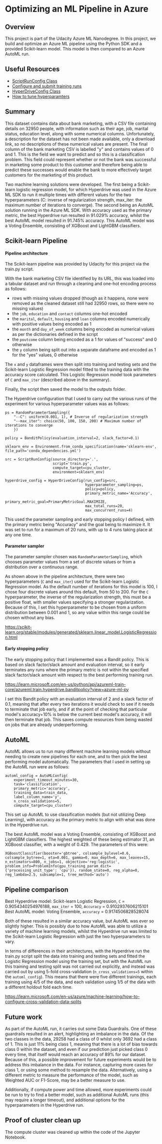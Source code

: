 # Optimizing an ML Pipeline in Azure

## Overview
This project is part of the Udacity Azure ML Nanodegree.
In this project, we build and optimize an Azure ML pipeline using the Python SDK and a provided Scikit-learn model.
This model is then compared to an Azure AutoML run.

## Useful Resources
- [ScriptRunConfig Class](https://docs.microsoft.com/en-us/python/api/azureml-core/azureml.core.scriptrunconfig?view=azure-ml-py)
- [Configure and submit training runs](https://docs.microsoft.com/en-us/azure/machine-learning/how-to-set-up-training-targets)
- [HyperDriveConfig Class](https://docs.microsoft.com/en-us/python/api/azureml-train-core/azureml.train.hyperdrive.hyperdriveconfig?view=azure-ml-py)
- [How to tune hyperparamters](https://docs.microsoft.com/en-us/azure/machine-learning/how-to-tune-hyperparameters)


## Summary
This dataset contains data about bank marketing, with a CSV file containing details on 32950 people, with information such as their age, job, marital status, education level, along with some numerical columns. Unfortunately, a description for the dataset has not been made available, only a download link, so no descriptions of these numerical values are present. The final column of the bank marketing CSV is labelled "y" and contains values of 0 and 1. This is the field we want to predict and so this is a classification problem. This field could represent whether or not the bank was successful in marketing some product to this customer and therefore being able to predict these successes would enable the bank to more effectively target customers for the marketing of this product.

Two machine learning solutions were developed. The first being a Scikit-learn logistic regression model, for which Hyperdrive was used in the Azure ML SDK to run it multiple times with different values for the two hyperparameters (C: inverse of regularization strength, max_iter: the maximum number of iterations to converge). The second being an AutoML solution running in the Azure ML SDK. With accuracy used as the primary metric, the best Hyperdrive run resulted in 91.029% accuracy, whilst the best AutoML model resulted in 91.745% accuracy. This AutoML model was a Voting Ensemble, consisting of XGBoost and LightGBM classifiers.

## Scikit-learn Pipeline
#### Pipeline architecture
The Scikit-learn pipeline was provided by Udacity for this project via the train.py script.

With the bank marketing CSV file identified by its URL, this was loaded into a tabular dataset and run through a cleaning and one-hot encoding process as follows:
- rows with missing values dropped (though as it happens, none were removed as the cleaned dataset still had 32950 rows, so there were no missing values)
- the `job`, `education` and `contact` columns one-hot encoded
- the `marital`, `default`, `housing` and `loan` columns encoded numerically with positive values being encoded as 1
- the `month` and `day_of_week` columns being encoded as numerical values as per the dictionaries defined in the script
- the `poutcome` column being encoded as a 1 for values of "success" and 0 otherwise
- the `y` column being split out into a separate dataframe and encoded as 1 for the "yes" values, 0 otherwise

The `x` and `y` dataframes were then split into training and testing sets and the Scikit-learn Logistic Regression model fitted to the training data with the accuracy score calculated. This Logistic Regression model took parameters of `C` and `max_iter` (described above in the summary).

Finally, the script then saved the model to the outputs folder.

The Hyperdrive configuration that I used to carry out the various runs of the experiment for various hyperparameter values was as follows:
```
ps = RandomParameterSampling({
    "--C": uniform(0.001, 1), # Inverse of regularization strength
    "--max_iter": choice(50, 100, 150, 200) # Maximum number of iterations to converge
    })

policy = BanditPolicy(evaluation_interval=2, slack_factor=0.1)

sklearn_env = Environment.from_conda_specification(name='sklearn-env', file_path='conda_dependencies.yml')

src = ScriptRunConfig(source_directory='.',
                      script='train.py',
                      compute_target=cpu_cluster,
                      environment=sklearn_env)

hyperdrive_config = HyperDriveConfig(run_config=src,
                                     hyperparameter_sampling=ps,
                                     policy=policy,
                                     primary_metric_name='Accuracy',
                                     primary_metric_goal=PrimaryMetricGoal.MAXIMIZE,
                                     max_total_runs=20,
                                     max_concurrent_runs=4)
```
This used the parameter sampling and early stopping policy I defined, with the primary metric being "Accuracy" and the goal being to maximize it. It was set to run for a maximum of 20 runs, with up to 4 runs taking place at any one time.

#### Parameter sampler
The parameter sampler chosen was `RandomParameterSampling`, which chooses parameter values from a set of discrete values or from a distribution over a continuous range.

As shown above in the pipeline architecture, there were two hyperparameters (`C` and `max_iter`) used for the Scikit-learn Logistic Regression model. As the default number of iterations for this model is 100, I chose four discrete values around this default, from 50 to 200. For the `C` hyperparameter, the inverse of the regularization strength, this must be a positive float, with smaller values specifying a stronger regularization. Because of this, I set this hyperparameter to be chosen from a uniform distribution between 0.001 and 1, so any value within this range could be chosen without any bias.

https://scikit-learn.org/stable/modules/generated/sklearn.linear_model.LogisticRegression.html

#### Early stopping policy
The early stopping policy that I implemented was a Bandit policy. This is based on slack factor/slack amount and evaluation interval, so it early terminates any runs where the primary metric is not within the specified slack factor/slack amount with respect to the best performing training run.

https://learn.microsoft.com/en-us/python/api/azureml-train-core/azureml.train.hyperdrive.banditpolicy?view=azure-ml-py

I set this Bandit policy with an evaluation interval of 2 and a slack factor of 0.1, meaning that after every two iterations it would check to see if it needs to terminate that job early, and if at the point of checking that particular model's accuracy+10% is below the current best model's accuracy, it will then terminate that job. This saves compute resources from being wasted on jobs that are already underperforming.

## AutoML
AutoML allows us to run many different machine learning models without needing to create new pipelines for each one, and to then pick the best performing model automatically. The parameters that I used in setting up the AutoML run were as follows:
```
automl_config = AutoMLConfig(
    experiment_timeout_minutes=30,
    task='classification',
    primary_metric='accuracy',
    training_data=train_data,
    label_column_name='y',
    n_cross_validations=5,
    compute_target=cpu_cluster)
```
This set up AutoML to use classification models (but not utilizing Deep Learning), with accuracy as the primary metric to align with what was done in the Hyperdrive run.

The best AutoML model was a Voting Ensemble, consisting of XGBoost and LightGBM classifiers. The highest weighted of these being estimator 31, an XGBoost classifier, with a weight of 0.429. The parameters of this were:

`XGBoostClassifier(booster='gbtree', colsample_bylevel=0.6, colsample_bytree=1, eta=0.001, gamma=0, max_depth=6, max_leaves=15, n_estimators=800, n_jobs=1, objective='reg:logistic', problem_info=ProblemInfo(gpu_training_param_dict={'processing_unit_type': 'cpu'}), random_state=0, reg_alpha=0, reg_lambda=2.5, subsample=1, tree_method='auto')`

## Pipeline comparison
Best Hyperdrive model: Scikit-learn Logistic Regression, `C` = 0.9054340254976188, `max_iter` = 100, `Accuracy` = 0.9102937606215101  
Best AutoML model: Voting Ensemble, `accuracy` = 0.9174506828528074

Both of these resulted in a similar accuracy value, but AutoML was ever so slightly higher. This is possibly due to how AutoML was able to utilize a variety of machine learning models, whilst the Hyperdrive run was limited to the Scikit-learn Logistic Regression with just the two hyperparameters to vary.

In terms of differences in their architectures, with the Hyperdrive run the train.py script split the data into training and testing sets and fitted the Logistic Regression model using the training set, but with the AutoML run this training and testing split was not carried out explicitly, and instead was carried out by using 5-fold cross-validation (`n_cross_validations=5` within the `automl_config`). This means that there were five different trainings, each training using 4/5 of the data, and each validation using 1/5 of the data with a different holdout fold each time.

https://learn.microsoft.com/en-us/azure/machine-learning/how-to-configure-cross-validation-data-splits

## Future work
As part of the AutoML run, it carries out some Data Guardrails. One of these guardrails resulted in an alert, highlighting an imbalance in the data. Of the two classes in the data, 29258 had a class of 0 whilst only 3692 had a class of 1. This is just 11% being class 1, meaning that there is a lot of bias towards class 0 within the dataset, and even if our prediction just picked class 0 every time, that itself would reach an accuracy of 89% for our dataset. Because of this, a possible improvement for future experiments would be to address this imbalance in the data. For instance, capturing more cases for class 1, or using some method to resample the data. Alternatively, using a different metric to measure the performance of the model, such as Weighted AUC or F1-Score, may be a better measure to use.

Additionally, if compute power and time allowed, more experiments could be run to try to find a better model, such as additional AutoML runs (this may require a longer timeout), and additional options for the hyperparameters in the Hyperdrive run.

## Proof of cluster clean up
The compute cluster was cleaned up within the code of the Jupyter Notebook.
